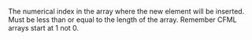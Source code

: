 The numerical index in the array where the new element will be inserted.
Must be less than or equal to the length of the array.
Remember CFML arrays start at 1 not 0.